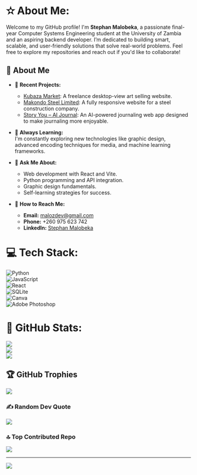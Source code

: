 # ✫ About Me:

Welcome to my GitHub profile! I'm **Stephan Malobeka**, a passionate final-year Computer Systems Engineering student at the University of Zambia and an aspiring backend developer. I’m dedicated to building smart, scalable, and user-friendly solutions that solve real-world problems. Feel free to explore my repositories and reach out if you'd like to collaborate!

## 🚀 About Me

- 🌟 **Recent Projects:**  
  - [Kubaza Market](https://malozdev.github.io/Genesis-Projects/): A freelance desktop-view art selling website.  
  - [Makondo Steel Limited](https://makondo-steel-limited.web.app/): A fully responsive website for a steel construction company.  
  - [Story You – AI Journal](https://malozdev.github.io/Story-Your-Ai-journal/): An AI-powered journaling web app designed to make journaling more enjoyable.

- 🌱 **Always Learning:**  
  I'm constantly exploring new technologies like graphic design, advanced encoding techniques for media, and machine learning frameworks.

- 💬 **Ask Me About:**  
  - Web development with React and Vite.  
  - Python programming and API integration.  
  - Graphic design fundamentals.  
  - Self-learning strategies for success.  

- 📧 **How to Reach Me:**  
  - **Email:** [malozdev@gmail.com](mailto:malozdev@gmail.com)  
  - **Phone:** +260 975 623 742  
  - **LinkedIn:** [Stephan Malobeka](https://www.linkedin.com/in/stephan-malobeka-154a7b31b?utm_source=share&utm_campaign=share_via&utm_content=profile&utm_medium=android_app)

# 💻 Tech Stack:

![Python](https://img.shields.io/badge/python-3670A0?style=for-the-badge&logo=python&logoColor=ffdd54)  
![JavaScript](https://img.shields.io/badge/javascript-%23323330.svg?style=for-the-badge&logo=javascript&logoColor=%23F7DF1E)  
![React](https://img.shields.io/badge/react-%2320232a.svg?style=for-the-badge&logo=react&logoColor=%2361DAFB)  
![SQLite](https://img.shields.io/badge/sqlite-%2307405e.svg?style=for-the-badge&logo=sqlite&logoColor=white)  
![Canva](https://img.shields.io/badge/Canva-%2300C4CC.svg?style=for-the-badge&logo=Canva&logoColor=white)  
![Adobe Photoshop](https://img.shields.io/badge/adobe%20photoshop-%2331A8FF.svg?style=for-the-badge&logo=adobe%20photoshop&logoColor=white)  

# 🔐 GitHub Stats:

![](https://github-readme-stats.vercel.app/api?username=MalozDev&theme=dark&hide_border=false&include_all_commits=false&count_private=false)<br/>
![](https://github-readme-streak-stats.herokuapp.com/?user=MalozDev&theme=dark&hide_border=false)<br/>
![](https://github-readme-stats.vercel.app/api/top-langs/?username=MalozDev&theme=dark&hide_border=false&include_all_commits=false&count_private=false&layout=compact)

## 🏆 GitHub Trophies

![](https://github-profile-trophy.vercel.app/?username=MalozDev&theme=radical&no-frame=false&no-bg=true&margin-w=4)

### ✍️ Random Dev Quote

![](https://quotes-github-readme.vercel.app/api?type=horizontal&theme=radical)

### 🔝 Top Contributed Repo

![](https://github-contributor-stats.vercel.app/api?username=MalozDev&limit=5&theme=dark&combine_all_yearly_contributions=true)

---

[![](https://visitcount.itsvg.in/api?id=MalozDev&icon=0&color=0)](https://visitcount.itsvg.in)

<!-- Proudly created with GPRM ( https://gprm.itsvg.in ) -->